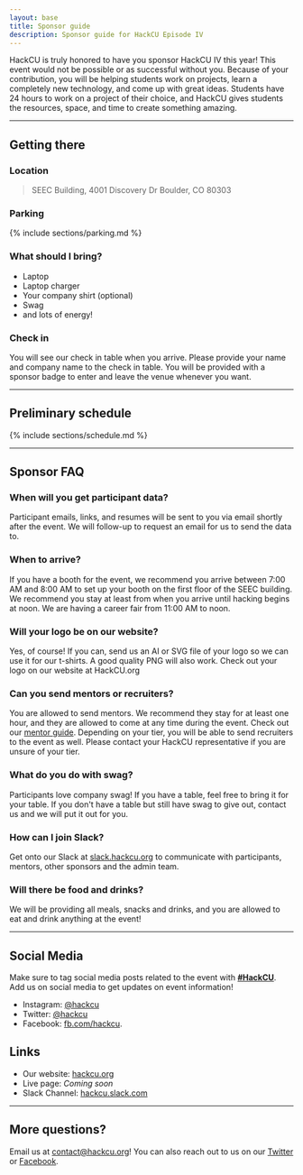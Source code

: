 ```yaml
---
layout: base
title: Sponsor guide
description: Sponsor guide for HackCU Episode IV
---
```


HackCU is truly honored to have you sponsor HackCU IV this year! This event would not be possible or as successful without you. 
Because of your contribution, you will be helping students work on projects, learn a completely new technology, and come up with great ideas. Students have 24 hours to work on a project of their choice, and HackCU gives students the resources, space, and time to create something amazing.

---

## Getting there

### Location

>SEEC Building, 4001 Discovery Dr
>Boulder, CO 80303

### Parking

{% include sections/parking.md %}

### What should I bring?

- Laptop
- Laptop charger
- Your company shirt (optional)
- Swag
- and lots of energy!

### Check in

You will see our check in table when you arrive. Please provide your name and company name to the check in table. You will be provided with a sponsor badge to enter and leave the venue whenever you want.



---

## Preliminary schedule


{% include sections/schedule.md %}

---
## Sponsor FAQ


### When will you get participant data?
Participant emails, links, and resumes will be sent to you via email shortly after the event. We will follow-up to request
an email for us to send the data to.


### When to arrive?
If you have a booth for the event, we recommend you arrive between 7:00 AM and 8:00 AM to
set up your booth on the first floor of the SEEC building. We recommend you stay at least
from when you arrive until hacking begins at noon. We are having a career fair 
from 11:00 AM to noon.


### Will your logo be on our website?
Yes, of course! If you can, send us an AI or SVG file of your logo so we can use it for our t-shirts.
A good quality PNG will also work. Check out your logo on our website at HackCU.org

### Can you send mentors or recruiters?
You are allowed to send mentors. We recommend they stay for at least one hour, and they are
allowed to come at any time during the event. Check out our [mentor guide](../mentor/). Depending on your tier, you will be able
to send recruiters to the event as well. Please contact your HackCU representative if you are unsure of your tier.

### What do you do with swag?
Participants love company swag! If you have a table, feel free to bring it for your table. If you don't
have a table but still have swag to give out, contact us and we will put it out for you.


### How can I join Slack?

Get onto our Slack at [slack.hackcu.org](https://slack.hackcu.org) to communicate with participants, mentors, other sponsors
and the admin team.

### Will there be food and drinks?
We will be providing all meals, snacks and drinks, and you are allowed to eat and drink
anything at the event!


---

## Social Media

Make sure to tag social media posts related to the event with **[\#HackCU](https://twitter.com/search?q=%23hackcu)**. Add us on social media to get updates on event information!
- Instagram: [@hackcu](https://www.instagram.com/hackcu/?hl=en)
- Twitter: [@hackcu](https://twitter.com/hackcu) 
- Facebook: [fb.com/hackcu](https://www.facebook.com/HackCU/). 


## Links

- Our website: [hackcu.org](https://hackcu.org)
- Live page: *Coming soon*
- Slack Channel: [hackcu.slack.com](https://hackcu.slack.com)

----

## More questions?

Email us at [contact@hackcu.org](mailto:contact@hackcu.org)! You can also reach out to us on our [Twitter](https://twitter.com/hackcu) or [Facebook](https://www.facebook.com/HackCU/).
